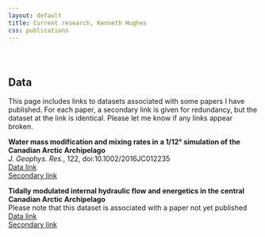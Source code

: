 ```yaml
---
layout: default
title: Current research, Kenneth Hughes
css: publications
---
```

######  

## Data

This page includes links to datasets associated with some papers I have published. For each paper, a secondary link is given for redundancy, but the dataset at the link is identical. Please let me know if any links appear broken.

__Water mass modification and mixing rates in a 1/12° simulation of the Canadian Arctic Archipelago__  
*J. Geophys. Res.*, 122, doi:10.1002/2016JC012235   
[Data link][anha_link]  
[Secondary link][anha_link2]

__Tidally modulated internal hydraulic flow and energetics in the central Canadian Arctic Archipelago__  
Please note that this dataset is associated with a paper not yet published  
[Data link][obs_link]  
[Secondary link][obs_link2]

[anha_link]: http://web.uvic.ca/~hugke729/Hughes_2017_JGR_vol_122/
[anha_link2]: https://drive.google.com/open?id=0BySUVZ0q8bZHUE1tQzAzWUxMMDA
[obs_link]: http://web.uvic.ca/~hugke729/Hughes_2017_in_prep/
[obs_link2]: https://drive.google.com/open?id=0BySUVZ0q8bZHbEhrVkdOOXZ0alU
